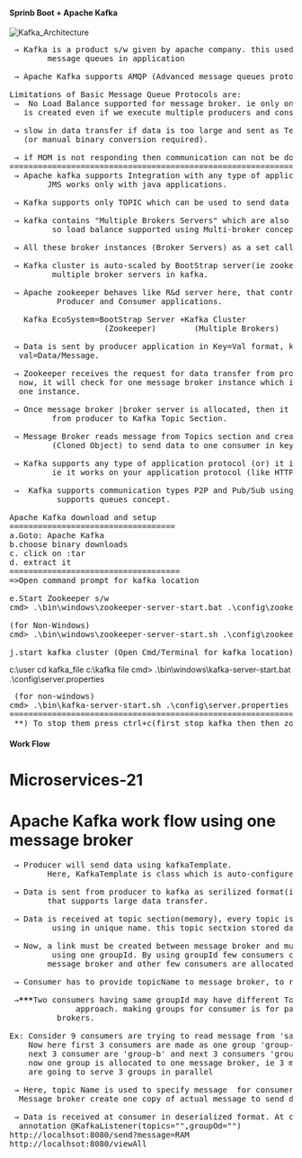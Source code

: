 #### Sprinb Boot + Apache Kafka
![Kafka_Architecture](https://github.com/user-attachments/assets/f8db3f7f-191a-44b4-8078-d5f37b1ae2d8)

<pre>
 &#8594; Kafka is a product s/w given by apache company. this used to implement
        message queues in application
   
 &#8594; Apache Kafka supports AMQP (Advanced message queues protocols). 

Limitations of Basic Message Queue Protocols are:
 &#8594;  No Load Balance supported for message broker. ie only one message broker instance
   is created even if we execute multiple producers and consumers.
   
 &#8594; slow in data transfer if data is too large and sent as Text representation only
   (or manual binary conversion required).
  
 &#8594; if MOM is not responding then communication can not be done between applications.
===================================================================================
 &#8594; Apache kafka supports Integration with any type of application(language Independent),
        JMS works only with java applications.
  
 &#8594; Kafka supports only TOPIC which can be used to send data for one consumer/multiple consumer

 &#8594; kafka contains "Multiple Brokers Servers" which are also called as message brokers.
         so load balance supported using Multi-broker concept.
  
 &#8594; All these broker instances (Broker Servers) as a set called as 'Kafka Cluster'.

 &#8594; Kafka cluster is auto-scaled by BootStrap server(ie zookeeper). it handled
         multiple broker servers in kafka.
  
 &#8594; Apache zookeeper behaves like R&d server here, that controls load request for 
          Producer and Consumer applications.
   
   Kafka EcoSystem=BootStrap Server +Kafka Cluster
                    (Zookeeper)        (Multiple Brokers)
					
 &#8594; Data is sent by producer application in Key=Val format, key=TopicName(DestinationName)
  val=Data/Message.
 
 &#8594; Zookeeper receives the request for data transfer from producer application.
  now, it will check for one message broker instance which is free now, else create
  one instance.
 
 &#8594; Once message broker |broker server is allocated, then it will read Data|Message
         from producer to Kafka Topic Section.
  
 &#8594; Message Broker reads message from Topics section and create one message Replica
         (Cloned Object) to send data to one consumer in key=val format.
  
 &#8594; Kafka supports any type of application protocol (or) it is protocol independent.
         ie it works on your application protocol (like HTTP,FTP,TCP,,,,etc)
  
 &#8594;  Kafka supports communication types P2P and Pub/Sub using only Topic type. it will not
          supports queues concept.
  
Apache Kafka download and setup
===================================
a.Goto: Apache Kafka
b.choose binary downloads
c. click on :tar
d. extract it
====================================
=>Open command prompt for kafka location

e.Start Zookeeper s/w
cmd> .\bin\windows\zookeeper-server-start.bat .\config\zookeeper.properties
 
(for Non-Windows)
cmd> .\bin\windows\zookeeper-server-start.sh .\config\zookeeper.properties

j.start kafka cluster (Open Cmd/Terminal for kafka location)
</pre>
c:\user cd kafka_file
c:\kafka file
cmd> .\bin\windows\kafka-server-start.bat .\config\server.properties
<pre>
 (for non-windows) 
cmd> .\bin\kafka-server-start.sh .\config\server.properties
=================================================================
 **) To stop them press ctrl+c(first stop kafka then then zookeeper)
</pre>


#### Work Flow
Microservices-21
================
Apache Kafka work flow using one message broker
===============================================
<pre>
 &#8594; Producer will send data using kafkaTemplate<K,V>.
        Here, KafkaTemplate is class which is auto-configured by spring boot.
  
 &#8594; Data is sent from producer to kafka as serilized format(ie n/w understandable format)
        that supports large data transfer.
  
 &#8594; Data is received at topic section(memory), every topic is identified
         using in unique name. this topic sectxion stored data as partitions.
  
 &#8594; Now, a link must be created between message broker and multiple consumers 
         using one groupId. By using groupId few consumers can be allocated to one
        message broker and other few consumers are allocated to one more message broker.
 
 &#8594; Consumer has to provide topicName to message broker, to read data from Topic section.

 &#8594;<b>***</b>Two consumers having same groupId may have different TopicNames, but not a good
              approach. making groups for consumer is for parallel service using multiple message
	      brokers.

Ex: Consider 9 consumers are trying to read message from 'sample-app' topicName
    Now here first 3 consumers are made as one group 'group-a' and even
	next 3 consumer are 'group-b' and next 3 consumers 'group-c'.
	now one group is allocated to one message broker, ie 3 message brokers
	are going to serve 3 groups in parallel

 &#8594; Here, topic Name is used to specify message  for consumer to be read by messageBroker.
  Message broker create one copy of actual message to send data to one consumer.
  
 &#8594; Data is received at consumer in deserialized format. At consumer side use one
  annotation @KafkaListener(topics="",groupOd="")
http://localhsot:8080/send?message=RAM
http://localhsot:8080/viewAll
 </pre>
